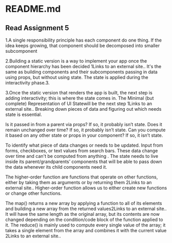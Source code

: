 # README.md

## Read Assignment 5

1.A single responsibility principle has each component do one thing. If the idea keeps growing, that component should be decomposed into smaller subcomponent

2.Building a static version is a way to implement your app once the component hierarchy has been decided 1Links to an external site.. It's the same as building components and their subcomponents passing in data using props, but without using state. The state is applied during the interactivity phase.3.

3.Once the static version that renders the app is built, the next step is adding interactivity; this is where the state comes in. The Minimal (but complete) Representation of UI Statewill be the next step 1Links to an external site.. Breaking down pieces of data and figuring out which needs state is essential.

Is it passed in from a parent via props? If so, it probably isn’t state.
Does it remain unchanged over time? If so, it probably isn’t state.
Can you compute it based on any other state or props in your component? If so, it isn’t state.

To identify what piece of data changes or needs to be updated. Input from forms, checkboxes, or text values from search bars. These data change over time and can't be computed from anything . The state needs to live inside its parent/grandparents’ components that will be able to pass down the data whenever its child components need it.

The higher-order function are functions that operate on other functions, either by taking them as arguments or by returning them 2Links to an external site.. Higher-order function allows us to either create new functions or change other functions.

The map() returns a new array by applying a function to all of its elements and building a new array from the returned values2Links to an external site.. It will have the same length as the original array, but its contents are now changed depending on the condition/code block of the function applied to it. The reduce() is mainly used to compute every single value of the array; it takes a single element from the array and combines it with the current value 2Links to an external site..
